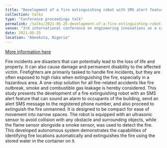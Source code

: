 ```yaml
---
title: "Development of a fire extinguishing robot with SMS alert feature"
collection: talks
type: "Conference proceedings talk"
permalink: /talks/2021-05-25-development-of-a-fire-extinguishing-robot-with-SMS-alert-feature
venue: "3rd international conference on engineering innovations as a catalyst for rapid economic growth tagged COLENG 2021"
date: 2021-05-25
location: "Abeokuta, Nigeria"
---
```


[More information here](https://www.researchgate.net/publication/356429789_Development_of_a_fire_extinguishing_robot_with_SMS_alert_feature)

 Fire  incidents  are disasters  that  can potentially  lead  to the  loss  of life  and property.  It  can  also  cause  damage  and  permanent  disability  to  the  affected  victim. Firefighters are primarily tasked to handle  fire incidents, but they are often exposed to high risks when extinguishing the fire, especially in a hazardous area. A one-stop solution for all fire-related  accidents  like  fire  outbreak,  smoke  and  combustible  gas  leakage  is  hereby considered. This study presents the development of a fire  extinguishing robot with  an SMS alert  feature  that  can  sound  an  alarm  to  occupants  of  the  building,  send  an  alert  SMS message to the registered phone number, and also proceed to extinguish the fire unmanned. It  is  designed  to  be  compact  for  ease  of  movement  into  narrow  spaces.  The  robot  is equipped  with  an  ultrasonic  sensor  to  avoid  collision  with  any  obstacle  and  surrounding objects, while the  flame  sensor  alongside a smoke sensor,  was  used to detect the fire.  This developed  autonomous  system  demonstrates  the  capabilities  of  identifying  fire  locations automatically and extinguishes the fire using the stored water in the container on it.